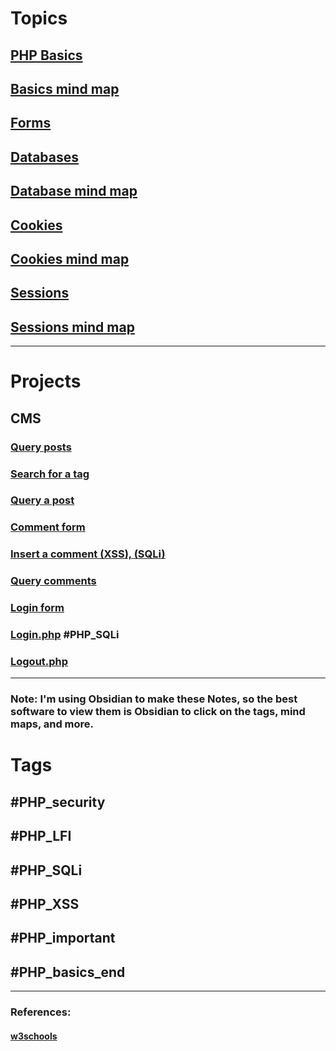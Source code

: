 # Topics 

## [PHP Basics](Notes/basics.md#tags)
## [Basics mind map](Notes/basics_mindmap.html)
## [Forms](Notes/forms.md)
## [Databases](Notes/databases.md)
## [Database mind map](Notes/databases_mindmap.html)
## [Cookies](Notes/cookies🍪.md)
## [Cookies mind map](Notes/cookies_mindmap.html)
## [Sessions](Notes/session.md)
## [Sessions mind map](Notes/session_mindmap.html)
---
# Projects 
## CMS
### [Query posts](cms.md#posts)
### [Search for a tag](cms.md#search)
### [Query a post](cms.md#post)
### [Comment form](cms.md#comment_form)
### [Insert a comment (XSS), (SQLi)](cms.md#ins_comment)
### [Query comments](cms.md#vu_comments)
### [Login form](cms.md#login_form)
### [Login.php](cms.md#login_php) #PHP_SQLi
### [Logout.php](cms.md#logout_php) 
---
### Note: I'm using Obsidian to make these Notes, so the best software to view them is Obsidian to click on the tags, mind maps, and more.
# Tags
## #PHP_security 
## #PHP_LFI 
## #PHP_SQLi
## #PHP_XSS
## #PHP_important 
## #PHP_basics_end 
----
### References: 
#### [w3schools](https://www.w3schools.com/php/default.asp)